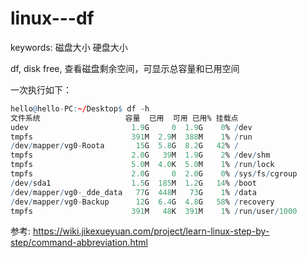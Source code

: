 # linux---df

keywords: 磁盘大小 硬盘大小  

df, disk free, 查看磁盘剩余空间，可显示总容量和已用空间  

一次执行如下：  
```r
hello@hello-PC:~/Desktop$ df -h
文件系统                   容量  已用  可用 已用% 挂载点
udev                       1.9G     0  1.9G    0% /dev
tmpfs                      391M  2.9M  388M    1% /run
/dev/mapper/vg0-Roota       15G  5.8G  8.2G   42% /
tmpfs                      2.0G   39M  1.9G    2% /dev/shm
tmpfs                      5.0M  4.0K  5.0M    1% /run/lock
tmpfs                      2.0G     0  2.0G    0% /sys/fs/cgroup
/dev/sda1                  1.5G  185M  1.2G   14% /boot
/dev/mapper/vg0-_dde_data   77G  448M   73G    1% /data
/dev/mapper/vg0-Backup      12G  6.4G  4.8G   58% /recovery
tmpfs                      391M   48K  391M    1% /run/user/1000
```

参考: https://wiki.jikexueyuan.com/project/learn-linux-step-by-step/command-abbreviation.html  
